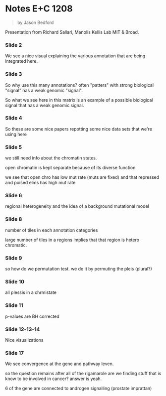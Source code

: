Notes E+C 1208
===

> by Jason Bedford

Presentation from Richard Sallari, Manolis Kellis Lab MIT & Broad.

### Slide 2

We see a nice visual explaining the various annotation that are being integrated here.

### Slide 3

So why use this many annotations? often "patters" with strong biological "signal" has a weak genomic "signal".

So what we see here in this matrix is an example of a possible biological signal 
that has a weak genomic signal.

### Slide 4

So these are some nice papers repotting some nice data sets that we're using here

### Slide 5

we still need info about the chromatin states. 

open chromatin is kept separate because of its diverse function

we see that open chro has low mut rate (muts are fixed) and that repressed and poised elms has high mut rate


### Slide 6

regional heterogeneity and the idea of a background mutational model 


### Slide 8

number of tiles in each annotation categories

large number of tiles in a regions implies that that region is hetero chromatic. 


### Slide 9

so how do we permutation test. we do it by permuting the pleis (plural?)


### Slide 10

all plessis in a chrmistate 

### Slide 11

p-values are BH corrected 

### Slide 12-13-14

Nice visualizations

### Slide 17

We see convergence at the gene and pathway leven. 

so the question remains after all of the rigamarole are we finding stuff that is know 
to be involved in cancer? answer is yeah.

6 of the gene are connected to androgen signalling (prostate imprattan)


